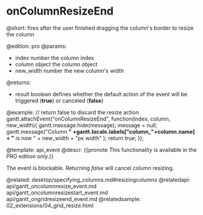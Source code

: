 onColumnResizeEnd
=============
@short: fires after the user finished dragging the column's border to resize the column
	
@edition: pro
@params:
- index			number		the column index
- column		object		the column object
- new_width		number		the new column's width

@returns:  
- result     boolean       defines whether the default action of the event will be triggered (<b>true</b>) or canceled (<b>false</b>) 

@example:
// return false to discard the resize action
gantt.attachEvent("onColumnResizeEnd", function(index, column, new_width){
	gantt.message.hide(message);
	message = null;
	gantt.message("Column <b>" +gantt.locale.labels["column_"+column.name]
    + "</b> is now " + new_width + "px width" );
	return true;
});

@template:	api_event
@descr:
{{pronote This functionality is available in the PRO edition only.}}

The event is blockable. Returning *false* will cancel column resizing.

@related:
	desktop/specifying_columns.md#resizingcolumns
@relatedapi:
	api/gantt_oncolumnresize_event.md
    api/gantt_oncolumnresizestart_event.md
    api/gantt_ongridresizeend_event.md
@relatedsample:
	02_extensions/04_grid_resize.html